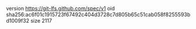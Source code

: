 version https://git-lfs.github.com/spec/v1
oid sha256:ac6f01c1915723f67492c404d3728c7d805b65c51cab058f8255593bd1009f32
size 2117
